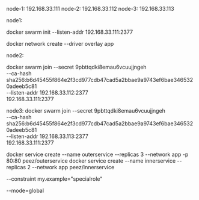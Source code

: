 node-1: 192.168.33.111
node-2: 192.168.33.112
node-3: 192.168.33.113

node1:

docker swarm init --listen-addr 192.168.33.111:2377

docker network create --driver overlay app



node2:
 
 docker swarm join --secret 9pbttqdki8emau6vcuujjngeh \
         --ca-hash sha256:b6d45455f864e2f3cd977cdb47cad5a2bbae9a9743ef6bae3465320adeeb5c81 \
         --listen-addr 192.168.33.112:2377 \
         192.168.33.111:2377
         
node3: 
 docker swarm join --secret 9pbttqdki8emau6vcuujjngeh \
         --ca-hash sha256:b6d45455f864e2f3cd977cdb47cad5a2bbae9a9743ef6bae3465320adeeb5c81 \
         --listen-addr 192.168.33.113:2377 \
         192.168.33.111:2377



docker service create --name outerservice --replicas 3 --network app -p 80:80 peez/outerservice
docker service create --name innerservice --replicas 2 --network app peez/innerservice



--constraint my.example="specialrole"

--mode=global 